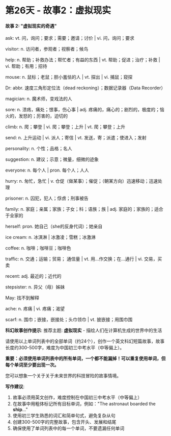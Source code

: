 # 第26天 - 故事2：虚拟现实

#### 故事 2: "虚拟现实的奇遇"

ask: vt. 问，询问；要求；需要；邀请；讨价 | vi. 问，询问；要求

visitor: n. 访问者，参观者；视察者；候鸟

help: n. 帮助；补救办法；帮忙者；有益的东西 | vt. 帮助；促进；治疗；补救 | vi. 帮助；有用；招待

mouse: n. 鼠标；老鼠；胆小羞怯的人 | vt. 探出 | vi. 捕鼠；窥探

Dr: abbr. 速度三角形定位法（dead reckoning）；数据记录器（Data Recorder）

magician: n. 魔术师，变戏法的人

sore: n. 溃疡，痛处；恨事，伤心事 | adj. 疼痛的，痛心的；剧烈的，极度的；恼火的，发怒的；厉害的，迫切的

climb: n. 爬；攀登 | vi. 爬；攀登；上升 | vt. 爬；攀登；上升

send: n. 上升运动 | vi. 派人；寄信 | vt. 发送，寄；派遣；使进入；发射

personality: n. 个性；品格；名人

suggestion: n. 建议；示意；微量，细微的迹象

everyone: n. 每个人 | pron. 每个人；人人

hurry: n. 匆忙，急忙 | v. 仓促（做某事）；催促；（朝某方向）迅速移动；迅速处理

prisoner: n. 囚犯，犯人；俘虏；刑事被告

family: n. 家庭；亲属；家族；子女；科；语族；族 | adj. 家庭的；家族的；适合于全家的

herself: pron. 她自己（she的反身代词）；她亲自

ice cream: n. 冰淇淋 |  冰激凌；雪糕；冰激淋

coffee: n. 咖啡；咖啡豆；咖啡色

traffic: n. 交通；运输；贸易； 通信量 | vt. 用…作交换；在…通行 | vi. 交易，买卖

recent: adj. 最近的；近代的

stepsister: n. 异父（母）姊妹

May: 找不到解释

ache: n. 疼痛 | vi. 疼痛；渴望

scarf: n. 围巾；嵌接，嵌接处；头巾领巾 | vt. 披嵌接；用围巾围

**科幻故事创作提示**:
推荐主题: **虚拟现实** - 描绘人们在计算机生成的世界中的生活

请使用以上单词列表中的全部单词（约24个），创作一个英文科幻短篇故事，故事长度约300-500字，难度为中国初三中考水平（中等偏上）。

**重要：必须使用单词列表中的所有单词，一个都不能漏掉！可以重复使用单词，但每个单词至少要出现一次。**

您可以想象一个关于关于未来世界的科技冒险的故事情境。

**写作建议**: 
1. 故事必须用英文创作，难度控制在中国初三中考水平（中等偏上）
2. 在故事中用粗体标记所有目标单词，例如："The astronaut boarded the **ship**..."
3. 使用初三学生熟悉的词汇和简单句式，避免复杂从句
4. 创建300-500字的完整故事，包含开头、发展和结尾
5. 确保使用了单词列表中的每一个单词，不要遗漏任何单词
